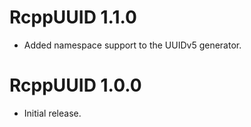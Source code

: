 # RcppUUID 1.1.0

* Added namespace support to the UUIDv5 generator.

# RcppUUID 1.0.0

* Initial release.
